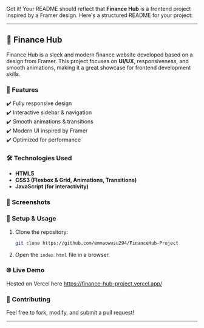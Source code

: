 Got it! Your README should reflect that **Finance Hub** is a frontend project inspired by a Framer design. Here's a structured README for your project:  

---

## 🏦 Finance Hub  

Finance Hub is a sleek and modern finance website developed based on a design from Framer. This project focuses on **UI/UX**, responsiveness, and smooth animations, making it a great showcase for frontend development skills.  

### 🚀 Features  
✔️ Fully responsive design  
✔️ Interactive sidebar & navigation  
✔️ Smooth animations & transitions  
✔️ Modern UI inspired by Framer  
✔️ Optimized for performance  

### 🛠️ Technologies Used  
- **HTML5**  
- **CSS3 (Flexbox & Grid, Animations, Transitions)**  
- **JavaScript (for interactivity)**  

### 📸 Screenshots  


### 📂 Setup & Usage  
1. Clone the repository:  
   ```bash
   git clone https://github.com/emmaowusu294/FinanceHub-Project
   ```
2. Open the `index.html` file in a browser.  

### 🌐 Live Demo  

Hosted on Vercel here
https://finance-hub-project.vercel.app/

### 🤝 Contributing  
Feel free to fork, modify, and submit a pull request!  

---


